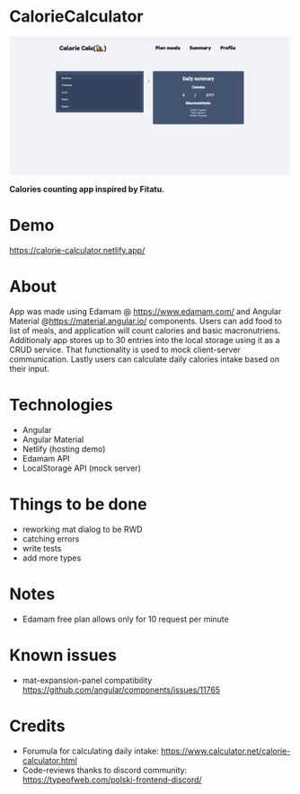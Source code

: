 # CalorieCalculator

![CalorieCalculator Demo](demo/calorie-calc-addingItem.gif)

**Calories counting app inspired by Fitatu.**

# Demo

https://calorie-calculator.netlify.app/

# About
App was made using Edamam @ https://www.edamam.com/ and Angular Material @https://material.angular.io/ components.
Users can add food to list of meals, and application will count calories and basic macronutriens.
Additionaly app stores up to 30 entries into the local storage using it as a CRUD service. That functionality is used to mock client-server communication.
Lastly users can calculate daily calories intake based on their input.

# Technologies
- Angular
- Angular Material
- Netlify (hosting demo)
- Edamam API
- LocalStorage API (mock server)

# Things to be done
- reworking mat dialog to be RWD
- catching errors
- write tests
- add more types


# Notes 
- Edamam free plan allows only for 10 request per minute


# Known issues
- mat-expansion-panel compatibility https://github.com/angular/components/issues/11765

# Credits

- Forumula for calculating daily intake: https://www.calculator.net/calorie-calculator.html
- Code-reviews thanks to discord community: https://typeofweb.com/polski-frontend-discord/
